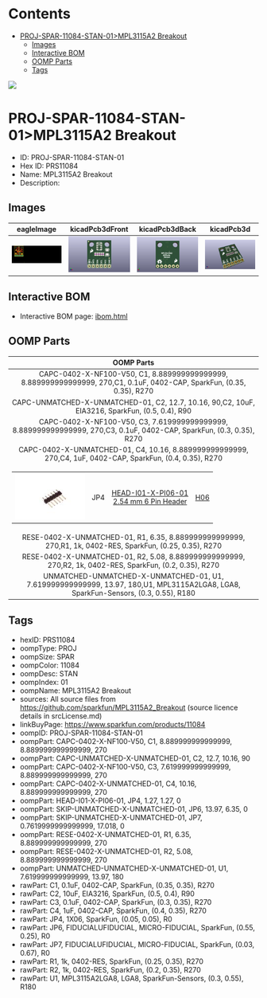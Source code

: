 



Contents
========

* [PROJ-SPAR-11084-STAN-01>MPL3115A2 Breakout](#proj-spar-11084-stan-01mpl3115a2-breakout)
	* [Images](#images)
	* [Interactive BOM](#interactive-bom)
	* [OOMP Parts](#oomp-parts)
	* [Tags](#tags)
  
![][im]
# PROJ-SPAR-11084-STAN-01>MPL3115A2 Breakout

- ID: PROJ-SPAR-11084-STAN-01
- Hex ID: PRS11084
- Name: MPL3115A2 Breakout
- Description: 

## Images
  
  

|eagleImage|kicadPcb3dFront|kicadPcb3dBack|kicadPcb3d|
| :---: | :---: | :---: | :---: |
|[![eagleImage](eagleImage_140.png)](eagleImage_600.png)|[![kicadPcb3dFront](kicadPcb3dFront_140.png)](kicadPcb3dFront_600.png)|[![kicadPcb3dBack](kicadPcb3dBack_140.png)](kicadPcb3dBack_600.png)|[![kicadPcb3d](kicadPcb3d_140.png)](kicadPcb3d_600.png)|

## Interactive BOM

- Interactive BOM page: [ibom.html](kicad/bom/ibom.html)

## OOMP Parts
  

|OOMP Parts|
| :---: |
|CAPC-0402-X-NF100-V50, C1, 8.889999999999999, 8.889999999999999, 270,C1, 0.1uF, 0402-CAP, SparkFun, (0.35, 0.35), R270|
|CAPC-UNMATCHED-X-UNMATCHED-01, C2, 12.7, 10.16, 90,C2, 10uF, EIA3216, SparkFun, (0.5, 0.4), R90|
|CAPC-0402-X-NF100-V50, C3, 7.619999999999999, 8.889999999999999, 270,C3, 0.1uF, 0402-CAP, SparkFun, (0.3, 0.35), R270|
|CAPC-0402-X-UNMATCHED-01, C4, 10.16, 8.889999999999999, 270,C4, 1uF, 0402-CAP, SparkFun, (0.4, 0.35), R270|
|<table><tr><td>![HEAD-I01-X-PI06-01](https://raw.githubusercontent.com/oomlout/oomlout_OOMP_parts/main/HEAD-I01-X-PI06-01/image_140.jpg)</td><td> JP4</td><td>[HEAD-I01-X-PI06-01<br>2.54 mm 6 Pin Header](https://github.com/oomlout/oomlout_OOMP_parts/tree/main/HEAD-I01-X-PI06-01/)</td><td>[H06](https://github.com/oomlout/oomlout_OOMP_parts/tree/main/HEAD-I01-X-PI06-01/)</td></tr></table>|
|RESE-0402-X-UNMATCHED-01, R1, 6.35, 8.889999999999999, 270,R1, 1k, 0402-RES, SparkFun, (0.25, 0.35), R270|
|RESE-0402-X-UNMATCHED-01, R2, 5.08, 8.889999999999999, 270,R2, 1k, 0402-RES, SparkFun, (0.2, 0.35), R270|
|UNMATCHED-UNMATCHED-X-UNMATCHED-01, U1, 7.619999999999999, 13.97, 180,U1, MPL3115A2LGA8, LGA8, SparkFun-Sensors, (0.3, 0.55), R180|

## Tags

- hexID: PRS11084
- oompType: PROJ
- oompSize: SPAR
- oompColor: 11084
- oompDesc: STAN
- oompIndex: 01
- oompName: MPL3115A2 Breakout
- sources: All source files from https://github.com/sparkfun/MPL3115A2_Breakout (source licence details in srcLicense.md)
- linkBuyPage: https://www.sparkfun.com/products/11084
- oompID: PROJ-SPAR-11084-STAN-01
- oompPart: CAPC-0402-X-NF100-V50, C1, 8.889999999999999, 8.889999999999999, 270
- oompPart: CAPC-UNMATCHED-X-UNMATCHED-01, C2, 12.7, 10.16, 90
- oompPart: CAPC-0402-X-NF100-V50, C3, 7.619999999999999, 8.889999999999999, 270
- oompPart: CAPC-0402-X-UNMATCHED-01, C4, 10.16, 8.889999999999999, 270
- oompPart: HEAD-I01-X-PI06-01, JP4, 1.27, 1.27, 0
- oompPart: SKIP-UNMATCHED-X-UNMATCHED-01, JP6, 13.97, 6.35, 0
- oompPart: SKIP-UNMATCHED-X-UNMATCHED-01, JP7, 0.7619999999999999, 17.018, 0
- oompPart: RESE-0402-X-UNMATCHED-01, R1, 6.35, 8.889999999999999, 270
- oompPart: RESE-0402-X-UNMATCHED-01, R2, 5.08, 8.889999999999999, 270
- oompPart: UNMATCHED-UNMATCHED-X-UNMATCHED-01, U1, 7.619999999999999, 13.97, 180
- rawPart: C1, 0.1uF, 0402-CAP, SparkFun, (0.35, 0.35), R270
- rawPart: C2, 10uF, EIA3216, SparkFun, (0.5, 0.4), R90
- rawPart: C3, 0.1uF, 0402-CAP, SparkFun, (0.3, 0.35), R270
- rawPart: C4, 1uF, 0402-CAP, SparkFun, (0.4, 0.35), R270
- rawPart: JP4, 1X06, SparkFun, (0.05, 0.05), R0
- rawPart: JP6, FIDUCIALUFIDUCIAL, MICRO-FIDUCIAL, SparkFun, (0.55, 0.25), R0
- rawPart: JP7, FIDUCIALUFIDUCIAL, MICRO-FIDUCIAL, SparkFun, (0.03, 0.67), R0
- rawPart: R1, 1k, 0402-RES, SparkFun, (0.25, 0.35), R270
- rawPart: R2, 1k, 0402-RES, SparkFun, (0.2, 0.35), R270
- rawPart: U1, MPL3115A2LGA8, LGA8, SparkFun-Sensors, (0.3, 0.55), R180



[im]: kicadPcb3d_450.png
